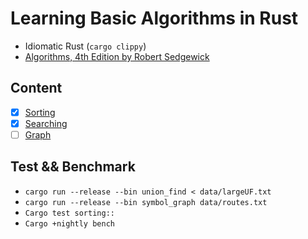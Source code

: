 # Learning Basic Algorithms in Rust
- Idiomatic Rust (`cargo clippy`)
- [Algorithms, 4th Edition by Robert Sedgewick](https://algs4.cs.princeton.edu/)

## Content
  - [x] [Sorting](./src/sorting/README.md)
  - [x] [Searching](./src/searching/README.md)
  - [ ] [Graph](./src/graphs/README.md)

## Test && Benchmark
 - `cargo run --release --bin union_find < data/largeUF.txt`
 - `cargo run --release --bin symbol_graph data/routes.txt`
 - `Cargo test sorting::`
 - `Cargo +nightly bench`
